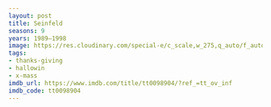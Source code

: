 ```yaml
---
layout: post
title: Seinfeld
seasons: 9
years: 1989–1998
image: https://res.cloudinary.com/special-e/c_scale,w_275,q_auto/f_auto/Series%20posters/Seinfeld.png
tags:
- thanks-giving
- hallowin
- x-mass
imdb_url: https://www.imdb.com/title/tt0098904/?ref_=tt_ov_inf
imdb_code: tt0098904
---
```


